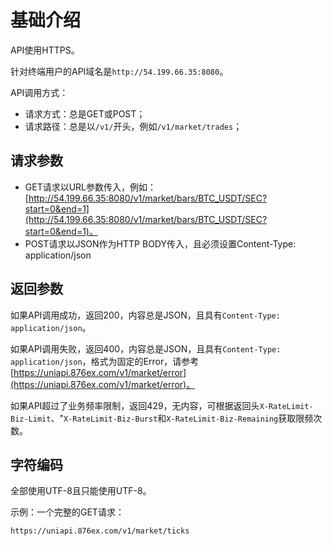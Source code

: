 # 基础介绍

API使用HTTPS。

针对终端用户的API域名是`http://54.199.66.35:8080`。

API调用方式：

- 请求方式：总是GET或POST；
- 请求路径：总是以`/v1/`开头，例如`/v1/market/trades`；

## 请求参数

- GET请求以URL参数传入，例如：[http://54.199.66.35:8080/v1/market/bars/BTC_USDT/SEC?start=0&end=1](http://54.199.66.35:8080/v1/market/bars/BTC_USDT/SEC?start=0&end=1)。
- POST请求以JSON作为HTTP BODY传入，且必须设置Content-Type: application/json

## 返回参数

如果API调用成功，返回200，内容总是JSON，且具有`Content-Type: application/json`。

如果API调用失败，返回400，内容总是JSON，且具有`Content-Type: application/json`，格式为固定的Error，请参考[https://uniapi.876ex.com/v1/market/error](https://uniapi.876ex.com/v1/market/error)。

如果API超过了业务频率限制，返回429，无内容，可根据返回头`X-RateLimit-Biz-Limit`、"`X-RateLimit-Biz-Burst`和`X-RateLimit-Biz-Remaining`获取限频次数。

## 字符编码

全部使用UTF-8且只能使用UTF-8。

示例：一个完整的GET请求：

```
https://uniapi.876ex.com/v1/market/ticks
```

